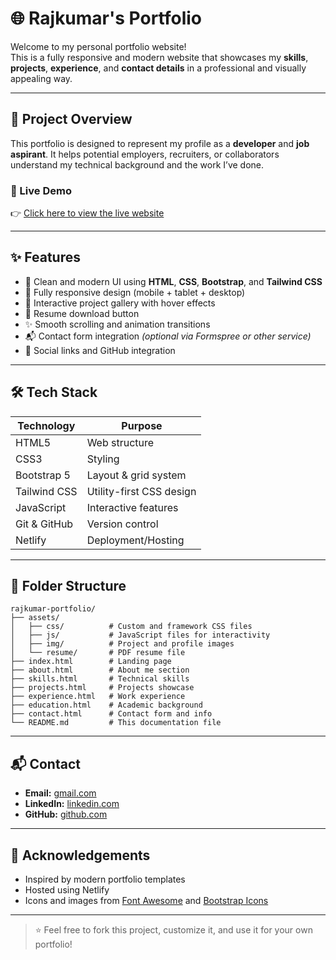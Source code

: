 # 🌐 Rajkumar's Portfolio

Welcome to my personal portfolio website!  
This is a fully responsive and modern website that showcases my **skills**, **projects**, **experience**, and **contact details** in a professional and visually appealing way.

---

## 📌 Project Overview

This portfolio is designed to represent my profile as a **developer** and **job aspirant**. It helps potential employers, recruiters, or collaborators understand my technical background and the work I’ve done.

### 🔗 Live Demo

👉 [Click here to view the live website](https://rajkumar-anbazhagan.netlify.app/)

---

## ✨ Features

- 🧼 Clean and modern UI using **HTML**, **CSS**, **Bootstrap**, and **Tailwind CSS**
- 📱 Fully responsive design (mobile + tablet + desktop)
- 🎨 Interactive project gallery with hover effects
- 💾 Resume download button
- ✨ Smooth scrolling and animation transitions
- 📬 Contact form integration *(optional via Formspree or other service)*
- 🔗 Social links and GitHub integration

---

## 🛠️ Tech Stack

| Technology      | Purpose                 |
|-----------------|--------------------------|
| HTML5           | Web structure            |
| CSS3            | Styling                  |
| Bootstrap 5     | Layout & grid system     |
| Tailwind CSS    | Utility-first CSS design |
| JavaScript      | Interactive features     |
| Git & GitHub    | Version control          |
| Netlify         | Deployment/Hosting       |

---

## 📁 Folder Structure

```
rajkumar-portfolio/
├── assets/
│   ├── css/          # Custom and framework CSS files
│   ├── js/           # JavaScript files for interactivity
│   ├── img/          # Project and profile images
│   └── resume/       # PDF resume file
├── index.html        # Landing page
├── about.html        # About me section
├── skills.html       # Technical skills
├── projects.html     # Projects showcase
├── experience.html   # Work experience
├── education.html    # Academic background
├── contact.html      # Contact form and info
└── README.md         # This documentation file
```



---


## 📬 Contact

- **Email:** [gmail.com](mailto:rajkumara877290919@gmail.com)  
- **LinkedIn:** [linkedin.com](www.linkedin.com/in/rajkumar-anbazhagan-425519297)  
- **GitHub:** [github.com](https://github.com/rajkumara2002)

---


## 🙏 Acknowledgements

- Inspired by modern portfolio templates
- Hosted using Netlify
- Icons and images from [Font Awesome](https://fontawesome.com/) and [Bootstrap Icons](https://icons.getbootstrap.com/)

---

> ⭐ Feel free to fork this project, customize it, and use it for your own portfolio!
